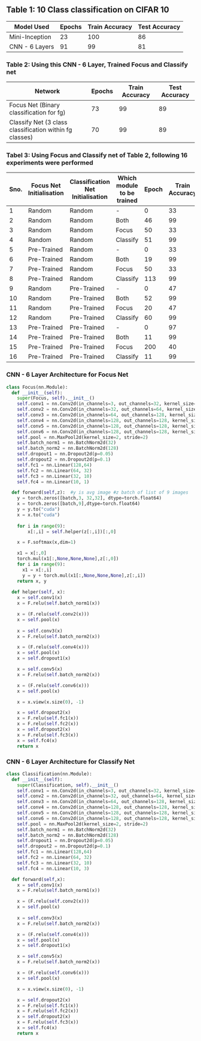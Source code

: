 ## Table 1: 10 Class classification on CIFAR 10
|Model Used| Epochs | Train Accuracy | Test Accuracy |
|----------|--------|----------------|---------------|
|Mini-Inception | 23 | 100| 86 |
|CNN - 6 Layers | 91 | 99| 81 |

### Table 2: Using this CNN - 6 Layer, Trained Focus and Classify net
|Network| Epochs | Train Accuracy | Test Accuracy |
|----------|--------|----------------|---------------|
|Focus Net (Binary classification for fg) | 73 | 99| 89 |
|Classify Net (3 class classification within fg classes) | 70 | 99| 89 |


### Tabel 3: Using Focus and Classify net of Table 2, following 16 experiments were performed
|Sno.|Focus Net Initialisation |Classification Net Initialisation| Which module to be trained | Epoch | Train Accuracy | Test Accuracy |
|----|-------------------------|---------------------------------|----------------------------|-------|----------------|---------------|
| 1 | Random | Random | - | 0 | 33 | 33 |
| 2 | Random | Random | Both | 46 | 99 | 94 |
| 3 | Random | Random | Focus | 50 | 33 | 32 |
| 4 | Random | Random | Classify | 51 | 99 | 43 |
| 5 | Pre-Trained | Random | - | 0 | 33 | 33 |
| 6 | Pre-Trained | Random | Both | 19 | 99 | 97 |
| 7 | Pre-Trained | Random | Focus | 50 | 33 | 33 |
| 8 | Pre-Trained | Random | Classify | 113 | 99 | 90 |
| 9 | Random | Pre-Trained | - | 0 | 47 | 47 |
| 10 | Random | Pre-Trained | Both | 52 | 99 | 93 |
| 11 | Random | Pre-Trained | Focus | 20 | 47 | 45 |
| 12 | Random | Pre-Trained | Classify | 60 | 99 | 44 |
| 13 | Pre-Trained | Pre-Trained | - | 0 | 97 | 97 |
| 14 | Pre-Trained | Pre-Trained | Both | 11 | 99 | 99 |
| 15 | Pre-Trained | Pre-Trained | Focus | 200 | 40 | 39 |
| 16 | Pre-Trained | Pre-Trained | Classify | 11 | 99 | 96 |

### CNN - 6 Layer Architecture for Focus Net
```python
class Focus(nn.Module):
  def __init__(self):
    super(Focus, self).__init__()
    self.conv1 = nn.Conv2d(in_channels=3, out_channels=32, kernel_size=3, padding=0)
    self.conv2 = nn.Conv2d(in_channels=32, out_channels=64, kernel_size=3, padding=0)
    self.conv3 = nn.Conv2d(in_channels=64, out_channels=128, kernel_size=3, padding=0)
    self.conv4 = nn.Conv2d(in_channels=128, out_channels=128, kernel_size=3, padding=0)
    self.conv5 = nn.Conv2d(in_channels=128, out_channels=128, kernel_size=3, padding=0)
    self.conv6 = nn.Conv2d(in_channels=128, out_channels=128, kernel_size=3, padding=1)
    self.pool = nn.MaxPool2d(kernel_size=2, stride=2)
    self.batch_norm1 = nn.BatchNorm2d(32)
    self.batch_norm2 = nn.BatchNorm2d(128)
    self.dropout1 = nn.Dropout2d(p=0.05)
    self.dropout2 = nn.Dropout2d(p=0.1)
    self.fc1 = nn.Linear(128,64)
    self.fc2 = nn.Linear(64, 32)
    self.fc3 = nn.Linear(32, 10)
    self.fc4 = nn.Linear(10, 1)

  def forward(self,z):  #y is avg image #z batch of list of 9 images
    y = torch.zeros([batch,3, 32,32], dtype=torch.float64)
    x = torch.zeros([batch,9],dtype=torch.float64)
    y = y.to("cuda")
    x = x.to("cuda")
    
    for i in range(9):
        x[:,i] = self.helper(z[:,i])[:,0]

    x = F.softmax(x,dim=1)

    x1 = x[:,0]
    torch.mul(x1[:,None,None,None],z[:,0])
    for i in range(9):            
      x1 = x[:,i]          
      y = y + torch.mul(x1[:,None,None,None],z[:,i])
    return x, y
    
  def helper(self, x):
    x = self.conv1(x)
    x = F.relu(self.batch_norm1(x))

    x = (F.relu(self.conv2(x)))
    x = self.pool(x)
    
    x = self.conv3(x)
    x = F.relu(self.batch_norm2(x))

    x = (F.relu(self.conv4(x)))
    x = self.pool(x)
    x = self.dropout1(x)

    x = self.conv5(x)
    x = F.relu(self.batch_norm2(x))

    x = (F.relu(self.conv6(x)))
    x = self.pool(x)

    x = x.view(x.size(0), -1)

    x = self.dropout2(x)
    x = F.relu(self.fc1(x))
    x = F.relu(self.fc2(x))
    x = self.dropout2(x)
    x = F.relu(self.fc3(x))
    x = self.fc4(x)
    return x
```
### CNN - 6 Layer Architecture for Classify Net
```python
class Classification(nn.Module):
  def __init__(self):
    super(Classification, self).__init__()
    self.conv1 = nn.Conv2d(in_channels=3, out_channels=32, kernel_size=3, padding=0)
    self.conv2 = nn.Conv2d(in_channels=32, out_channels=64, kernel_size=3, padding=0)
    self.conv3 = nn.Conv2d(in_channels=64, out_channels=128, kernel_size=3, padding=0)
    self.conv4 = nn.Conv2d(in_channels=128, out_channels=128, kernel_size=3, padding=0)
    self.conv5 = nn.Conv2d(in_channels=128, out_channels=128, kernel_size=3, padding=0)
    self.conv6 = nn.Conv2d(in_channels=128, out_channels=128, kernel_size=3, padding=1)
    self.pool = nn.MaxPool2d(kernel_size=2, stride=2)
    self.batch_norm1 = nn.BatchNorm2d(32)
    self.batch_norm2 = nn.BatchNorm2d(128)
    self.dropout1 = nn.Dropout2d(p=0.05)
    self.dropout2 = nn.Dropout2d(p=0.1)
    self.fc1 = nn.Linear(128,64)
    self.fc2 = nn.Linear(64, 32)
    self.fc3 = nn.Linear(32, 10)
    self.fc4 = nn.Linear(10, 3)

  def forward(self,x):  
    x = self.conv1(x)
    x = F.relu(self.batch_norm1(x))

    x = (F.relu(self.conv2(x)))
    x = self.pool(x)
    
    x = self.conv3(x)
    x = F.relu(self.batch_norm2(x))

    x = (F.relu(self.conv4(x)))
    x = self.pool(x)
    x = self.dropout1(x)

    x = self.conv5(x)
    x = F.relu(self.batch_norm2(x))

    x = (F.relu(self.conv6(x)))
    x = self.pool(x)

    x = x.view(x.size(0), -1)

    x = self.dropout2(x)
    x = F.relu(self.fc1(x))
    x = F.relu(self.fc2(x))
    x = self.dropout2(x)
    x = F.relu(self.fc3(x))
    x = self.fc4(x)
    return x
```
